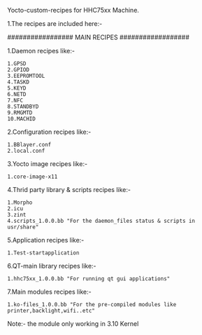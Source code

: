 Yocto-custom-recipes for HHC75xx Machine.

1.The recipes are included here:-

################# MAIN RECIPES ##################
	
1.Daemon recipes like:-

	1.GPSD
	2.GPIOD
	3.EEPROMTOOL
	4.TASKD
	5.KEYD
	6.NETD
	7.NFC
	8.STANDBYD
	9.RMGMTD
	10.MACHID

2.Configuration recipes like:-
	
	1.BBlayer.conf
	2.local.conf

3.Yocto image recipes like:-

	1.core-image-x11

4.Thrid party library & scripts recipes like:-
	
	1.Morpho
	2.icu
	3.zint
	4.scripts_1.0.0.bb "For the daemon_files status & scripts in usr/share"

5.Application recipes like:-
	
	1.Test-startapplication

6.QT-main library recipes like:-

	1.hhc75xx_1.0.0.bb "For running qt gui applications"

7.Main modules recipes like:-

	1.ko-files_1.0.0.bb "For the pre-compiled modules like printer,backlight,wifi..etc"

Note:- the module only working in 3.10 Kernel


